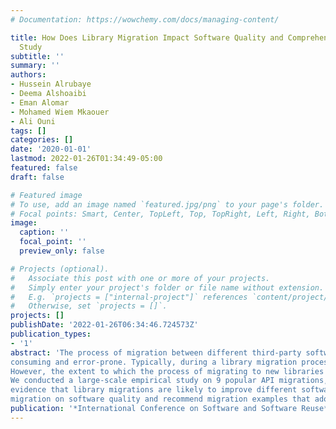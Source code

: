 ```yaml
---
# Documentation: https://wowchemy.com/docs/managing-content/

title: How Does Library Migration Impact Software Quality and Comprehension? An Empirical
  Study
subtitle: ''
summary: ''
authors:
- Hussein Alrubaye
- Deema Alshoaibi
- Eman Alomar
- Mohamed Wiem Mkaouer
- Ali Ouni
tags: []
categories: []
date: '2020-01-01'
lastmod: 2022-01-26T01:34:49-05:00
featured: false
draft: false

# Featured image
# To use, add an image named `featured.jpg/png` to your page's folder.
# Focal points: Smart, Center, TopLeft, Top, TopRight, Left, Right, BottomLeft, Bottom, BottomRight.
image:
  caption: ''
  focal_point: ''
  preview_only: false

# Projects (optional).
#   Associate this post with one or more of your projects.
#   Simply enter your project's folder or file name without extension.
#   E.g. `projects = ["internal-project"]` references `content/project/deep-learning/index.md`.
#   Otherwise, set `projects = []`.
projects: []
publishDate: '2022-01-26T06:34:46.724573Z'
publication_types:
- '1'
abstract: 'The process of migration between different third-party software libraries, while being an typical library reuse practice, is complex, time
consuming and error-prone. Typically, during a library migration process, developers opt to replace methods from a retired library with other methods from a new library without altering the software behavior.
However, the extent to which the process of migrating to new libraries will be rewarded with improved software quality is still unknown. In this paper, our goal is to study the impact of library API migration on software quality.
We conducted a large-scale empirical study on 9 popular API migrations, collected from a corpus of 57,447 open-source Java projects. We computed the values of commonly-used software quality metrics before and after a migration occurs. The statistical analysis of the obtained results provides
evidence that library migrations are likely to improve different software quality attributes including significantly reduced coupling, increased cohesion, and improved code readability. Furthermore, we released an online portal that helps software developers to understand the impact of a library
migration on software quality and recommend migration examples that adopt best design and implementation practices to improve software quality. Finally, we provide the software engineering community with a large scale dataset to foster research in software library migration.'
publication: '*International Conference on Software and Software Reuse*'
---
```

